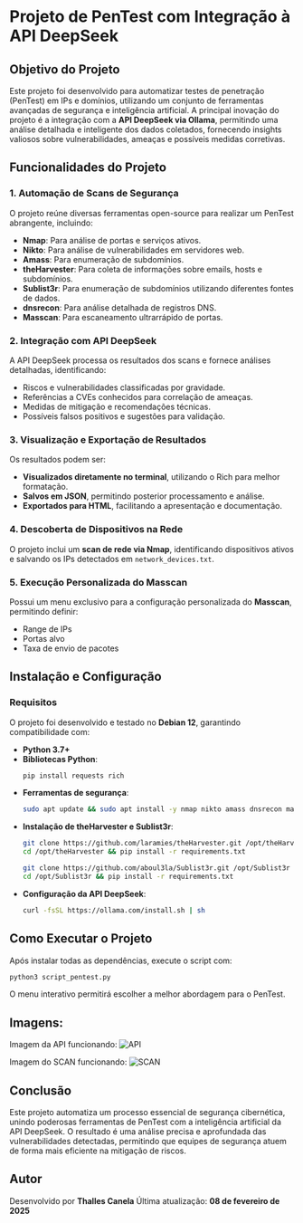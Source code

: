 # Projeto de PenTest com Integração à API DeepSeek

## Objetivo do Projeto
Este projeto foi desenvolvido para automatizar testes de penetração (PenTest) em IPs e domínios, utilizando um conjunto de ferramentas avançadas de segurança e inteligência artificial. A principal inovação do projeto é a integração com a **API DeepSeek via Ollama**, permitindo uma análise detalhada e inteligente dos dados coletados, fornecendo insights valiosos sobre vulnerabilidades, ameaças e possíveis medidas corretivas.

## Funcionalidades do Projeto
### 1. **Automação de Scans de Segurança**
O projeto reúne diversas ferramentas open-source para realizar um PenTest abrangente, incluindo:
- **Nmap**: Para análise de portas e serviços ativos.
- **Nikto**: Para análise de vulnerabilidades em servidores web.
- **Amass**: Para enumeração de subdomínios.
- **theHarvester**: Para coleta de informações sobre emails, hosts e subdomínios.
- **Sublist3r**: Para enumeração de subdomínios utilizando diferentes fontes de dados.
- **dnsrecon**: Para análise detalhada de registros DNS.
- **Masscan**: Para escaneamento ultrarrápido de portas.

### 2. **Integração com API DeepSeek**
A API DeepSeek processa os resultados dos scans e fornece análises detalhadas, identificando:
- Riscos e vulnerabilidades classificadas por gravidade.
- Referências a CVEs conhecidos para correlação de ameaças.
- Medidas de mitigação e recomendações técnicas.
- Possíveis falsos positivos e sugestões para validação.

### 3. **Visualização e Exportação de Resultados**
Os resultados podem ser:
- **Visualizados diretamente no terminal**, utilizando o Rich para melhor formatação.
- **Salvos em JSON**, permitindo posterior processamento e análise.
- **Exportados para HTML**, facilitando a apresentação e documentação.

### 4. **Descoberta de Dispositivos na Rede**
O projeto inclui um **scan de rede via Nmap**, identificando dispositivos ativos e salvando os IPs detectados em `network_devices.txt`.

### 5. **Execução Personalizada do Masscan**
Possui um menu exclusivo para a configuração personalizada do **Masscan**, permitindo definir:
- Range de IPs
- Portas alvo
- Taxa de envio de pacotes

## Instalação e Configuração
### Requisitos
O projeto foi desenvolvido e testado no **Debian 12**, garantindo compatibilidade com:
- **Python 3.7+**
- **Bibliotecas Python**:
  ```bash
  pip install requests rich
  ```
- **Ferramentas de segurança**:
  ```bash
  sudo apt update && sudo apt install -y nmap nikto amass dnsrecon masscan
  ```
- **Instalação de theHarvester e Sublist3r**:
  ```bash
  git clone https://github.com/laramies/theHarvester.git /opt/theHarvester
  cd /opt/theHarvester && pip install -r requirements.txt

  git clone https://github.com/aboul3la/Sublist3r.git /opt/Sublist3r
  cd /opt/Sublist3r && pip install -r requirements.txt
  ```
- **Configuração da API DeepSeek**:
  ```bash
  curl -fsSL https://ollama.com/install.sh | sh
  ```

## Como Executar o Projeto
Após instalar todas as dependências, execute o script com:
```bash
python3 script_pentest.py
```
O menu interativo permitirá escolher a melhor abordagem para o PenTest.

## Imagens:
Imagem da API funcionando:
![API](https://i.postimg.cc/Hn95v59S/Captura-de-tela-de-2025-02-09-13-35-36.png)

Imagem do SCAN funcionando:
![SCAN](https://i.postimg.cc/nhRKt4bg/Captura-de-tela-de-2025-02-09-13-29-10.png)

## Conclusão
Este projeto automatiza um processo essencial de segurança cibernética, unindo poderosas ferramentas de PenTest com a inteligência artificial da API DeepSeek. O resultado é uma análise precisa e aprofundada das vulnerabilidades detectadas, permitindo que equipes de segurança atuem de forma mais eficiente na mitigação de riscos.

## Autor
Desenvolvido por **Thalles Canela**
Última atualização: **08 de fevereiro de 2025**